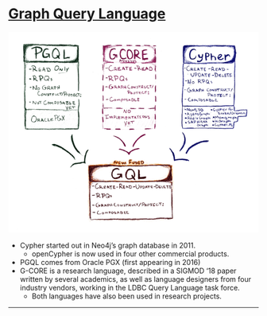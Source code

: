 # [Graph Query Language]

![GQL](./GQL.png)

- Cypher started out in Neo4j’s graph database in 2011.
  - openCypher is now used in four other commercial products.
- PGQL comes from Oracle PGX (first appearing in 2016)
- G-CORE is a research language, described in a SIGMOD ‘18 paper written by several academics, as well as language designers from four industry vendors, working in the LDBC Query Language task force.
  - Both languages have also been used in research projects.

---

[Graph Query Language]:https://gql.today/
